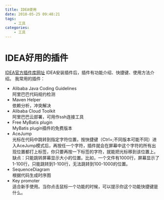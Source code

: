 ```yaml
---
title: IDEA使用
date: 2018-05-25 09:48:21
tags:
    - 工具
categories:
    - 工具
---
```

# IDEA好用的插件
[IDEA官方插件库网址](https://plugins.jetbrains.com/)
IDEA安装插件后，插件有功能介绍、快捷键、使用方法介绍。
我常用的插件：
- Alibaba Java Coding Guidelines <br/>
阿里巴巴代码规约检测
- Maven Helper <br/>
依赖分析，冲突解决
- Alibaba Cloud Toolkit <br/>
阿里巴巴云部署，可用作ssh连接工具
- Free MyBatis plugin <br/>
MyBatis plugin插件的免费版本
- AceJump <br/>
光标在代码中跳转到指定字符位置，按快捷键（Ctrl+;不同版本可能不同）进入AceJump模式后，再按任一个字符，插件就会在屏幕中这个字符的所有出现位置都打上标签，你只要再按一下标签的字符，就能把光标移到该位置上。
缺点：只能跳转屏幕显示大小的位置。比如，一个文件有1000行，屏幕显示了1-100行，只能跳转到1-100行，无法跳转到100-1000的位置。
- SequenceDiagram <br/>
根据代码生成时序图
- Key promoter <br/>
适合新手使用。当你点击鼠标一个功能的时候，可以提示你这个功能快捷键是什么。

